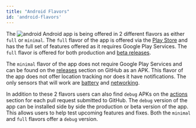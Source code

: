 ```yaml
---
title: "Android Flavors"
id: 'android-flavors'
---
```


The ![android](/assets/android.svg) Android app is being offered in 2 different flavors as either `full` or `minimal`. The `full` flavor of the app is offered via the [Play Store](https://play.google.com/store/apps/details?id=io.homeassistant.companion.android) and has the full set of features offered as it requires Google Play Services. The `full` flavor is offered for both production and [beta releases](https://play.google.com/apps/testing/io.homeassistant.companion.android).

The `minimal` flavor of the app does not require Google Play Services and can be found on the [releases](https://github.com/home-assistant/android/releases) section on GitHub as an APK. This flavor of the app does not offer location tracking nor does it have notifications. The only sensors that will work are [battery](/core/sensors.md#battery-sensors) and [networking](/core/sensors.md#connection-type-sensor).

In addition to these 2 flavors users can also find `debug` APKs on the [actions](https://github.com/home-assistant/android/actions) section for each pull request submitted to GitHub. The `debug` version of the app can be installed side by side the production or beta version of the app. This allows users to help test upcoming features and fixes. Both the `minimal` and `full` flavors offer a `debug` version.
